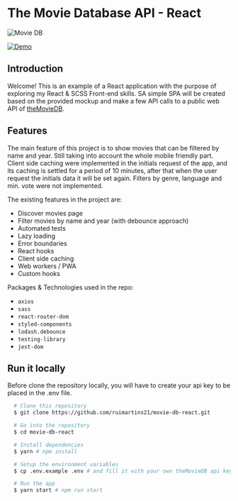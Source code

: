 # The Movie Database API - React

![Movie DB](./src/images/gif.gif)

[![Demo](https://img.shields.io/badge/Go-to_the_app-red.svg?style=flat-square)](https://movie-db-react-ruimartins.netifly.app)


## Introduction 
Welcome! This is an example of a React application with the purpose of exploring my React & SCSS Front-end skills. SA simple SPA will be created based on the provided mockup and make a few API calls to a public web API of [theMovieDB].

## Features
The main feature of this project is to show movies that can be filtered by name and year. Still taking into account the whole mobile friendly part. Client side caching were implemented in the initials request of the app, and its caching is settled for a period of 10 minutes, after that when the user request the initials data it will be set again.
Filters by genre, language and min. vote were not implemented.

The existing features in the project are:
- Discover movies page
- Filter movies by name and year (with debounce approach)
- Automated tests
- Lazy loading 
- Error boundaries
- React hooks
- Client side caching
- Web workers / PWA
- Custom hooks


Packages & Technologies used in the repo:
- `axios`
- `sass`
- `react-router-dom`
- `styled-components`
- `lodash.debounce`
- `testing-library`
- `jest-dom`


## Run it locally

Before clone the repository locally, you will have to create your api key to be placed in the .env file.

```sh
  # Clone this repository
  $ git clone https://github.com/ruimartins21/movie-db-react.git

  # Go into the repository
  $ cd movie-db-react

  # Install dependencies
  $ yarn # npm install

  # Setup the environment variables
  $ cp .env.example .env # and fill it with your own theMovieDB api key

  # Run the app
  $ yarn start # npm run start
```

[theMovieDB]: <https://www.themoviedb.org/documentation/api>